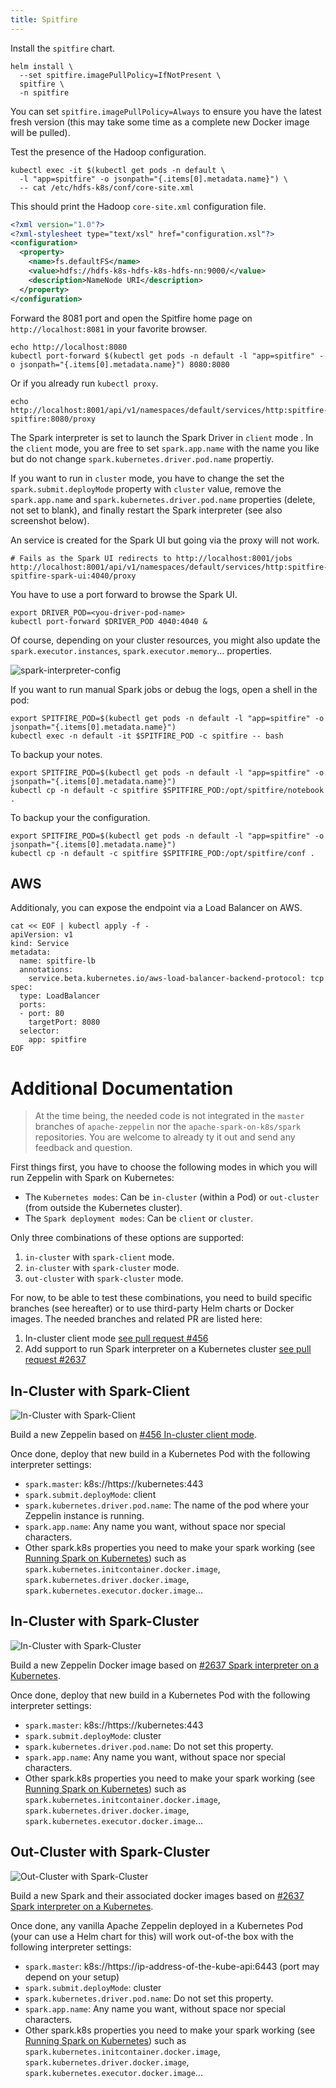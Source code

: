 ```yaml
---
title: Spitfire
---
```


Install the `spitfire` chart.

```shell
helm install \
  --set spitfire.imagePullPolicy=IfNotPresent \
  spitfire \
  -n spitfire
```

You can set `spitfire.imagePullPolicy=Always` to ensure you have the latest fresh version (this may take some time as a complete new Docker image will be pulled).

Test the presence of the Hadoop configuration.

```shell
kubectl exec -it $(kubectl get pods -n default \
  -l "app=spitfire" -o jsonpath="{.items[0].metadata.name}") \
  -- cat /etc/hdfs-k8s/conf/core-site.xml
```

This should print the Hadoop `core-site.xml` configuration file.

```xml
<?xml version="1.0"?>
<?xml-stylesheet type="text/xsl" href="configuration.xsl"?>
<configuration>
  <property>
    <name>fs.defaultFS</name>
    <value>hdfs://hdfs-k8s-hdfs-k8s-hdfs-nn:9000/</value>
    <description>NameNode URI</description>
  </property>
</configuration>
```

Forward the 8081 port and open the Spitfire home page on `http://localhost:8081` in your favorite browser.

```shell
echo http://localhost:8080
kubectl port-forward $(kubectl get pods -n default -l "app=spitfire" -o jsonpath="{.items[0].metadata.name}") 8080:8080
```

Or if you already run `kubectl proxy`.

```shell
echo http://localhost:8001/api/v1/namespaces/default/services/http:spitfire-spitfire:8080/proxy
```

The Spark interpreter is set to launch the Spark Driver in `client` mode . In the `client` mode, you are free to set `spark.app.name` with the name you like but do not change `spark.kubernetes.driver.pod.name` propertiy.

If you want to run in `cluster` mode, you have to change the set the `spark.submit.deployMode` property with `cluster` value, remove the `spark.app.name` and `spark.kubernetes.driver.pod.name` properties (delete, not set to blank), and finally restart the Spark interpreter (see also screenshot below).

An service is created for the Spark UI but going via the proxy will not work.

```shell
# Fails as the Spark UI redirects to http://localhost:8001/jobs
http://localhost:8001/api/v1/namespaces/default/services/http:spitfire-spitfire-spark-ui:4040/proxy
```

You have to use a port forward to browse the Spark UI.

```shell
export DRIVER_POD=<you-driver-pod-name>
kubectl port-forward $DRIVER_POD 4040:4040 &
```

Of course, depending on your cluster resources, you might also update the `spark.executor.instances`, `spark.executor.memory`... properties.

![spark-interpreter-config](/images/docker/spark-interpreter-config.png "spark-interpreter-config")

If you want to run manual Spark jobs or debug the logs, open a shell in the pod:

```
export SPITFIRE_POD=$(kubectl get pods -n default -l "app=spitfire" -o jsonpath="{.items[0].metadata.name}")
kubectl exec -n default -it $SPITFIRE_POD -c spitfire -- bash
```

To backup your notes.

```
export SPITFIRE_POD=$(kubectl get pods -n default -l "app=spitfire" -o jsonpath="{.items[0].metadata.name}")
kubectl cp -n default -c spitfire $SPITFIRE_POD:/opt/spitfire/notebook .
```

To backup your the configuration.

```
export SPITFIRE_POD=$(kubectl get pods -n default -l "app=spitfire" -o jsonpath="{.items[0].metadata.name}")
kubectl cp -n default -c spitfire $SPITFIRE_POD:/opt/spitfire/conf .
```

## AWS

Additionaly, you can expose the endpoint via a Load Balancer on AWS.

```
cat << EOF | kubectl apply -f -
apiVersion: v1
kind: Service
metadata:
  name: spitfire-lb
  annotations:
    service.beta.kubernetes.io/aws-load-balancer-backend-protocol: tcp
spec:
  type: LoadBalancer
  ports:
  - port: 80
    targetPort: 8080
  selector:
    app: spitfire
EOF
```

# Additional Documentation

> At the time being, the needed code is not integrated in the `master` branches of `apache-zeppelin` nor the `apache-spark-on-k8s/spark` repositories.
> You are welcome to already ty it out and send any feedback and question.

First things first, you have to choose the following modes in which you will run Zeppelin with Spark on Kubernetes:

+ The `Kubernetes modes`: Can be `in-cluster` (within a Pod) or `out-cluster` (from outside the Kubernetes cluster).
+ The `Spark deployment modes`: Can be `client` or `cluster`.

Only three combinations of these options are supported:

1. `in-cluster` with `spark-client` mode.
2. `in-cluster` with `spark-cluster` mode.
3. `out-cluster` with `spark-cluster` mode.

For now, to be able to test these combinations, you need to build specific branches (see hereafter) or to use third-party Helm charts or Docker images. The needed branches and related PR are listed here:

1. In-cluster client mode [see pull request #456](https://github.com/apache-spark-on-k8s/spark/pull/456)
2. Add support to run Spark interpreter on a Kubernetes cluster [see pull request #2637](https://github.com/apache/zeppelin/pull/2637)

## In-Cluster with Spark-Client

![In-Cluster with Spark-Client](/images/zeppelin/zeppelin_in-cluster_spark-client.svg "In-Cluster with Spark-Client")

Build a new Zeppelin based on [#456 In-cluster client mode](https://github.com/apache-spark-on-k8s/spark/pull/456).

Once done, deploy that new build in a Kubernetes Pod with the following interpreter settings:

+ `spark.master`: k8s://https://kubernetes:443
+ `spark.submit.deployMode`: client
+ `spark.kubernetes.driver.pod.name`: The name of the pod where your Zeppelin instance is running.
+ `spark.app.name`: Any name you want, without space nor special characters.
+ Other spark.k8s properties you need to make your spark working (see [Running Spark on Kubernetes](./running-on-kubernetes.html)) such as `spark.kubernetes.initcontainer.docker.image`, `spark.kubernetes.driver.docker.image`, `spark.kubernetes.executor.docker.image`...

## In-Cluster with Spark-Cluster

![In-Cluster with Spark-Cluster](/images/zeppelin/zeppelin_in-cluster_spark-cluster.svg "In-Cluster with Spark-Cluster")

Build a new Zeppelin Docker image based on [#2637 Spark interpreter on a Kubernetes](https://github.com/apache/zeppelin/pull/2637).

Once done, deploy that new build in a Kubernetes Pod with the following interpreter settings:

+ `spark.master`: k8s://https://kubernetes:443
+ `spark.submit.deployMode`: cluster
+ `spark.kubernetes.driver.pod.name`: Do not set this property.
+ `spark.app.name`: Any name you want, without space nor special characters.
+ Other spark.k8s properties you need to make your spark working (see [Running Spark on Kubernetes](./running-on-kubernetes.html)) such as `spark.kubernetes.initcontainer.docker.image`, `spark.kubernetes.driver.docker.image`, `spark.kubernetes.executor.docker.image`...

## Out-Cluster with Spark-Cluster

![Out-Cluster with Spark-Cluster](/images/zeppelin/zeppelin_out-cluster_spark-cluster.svg "Out-Cluster with Spark-Cluster")

Build a new Spark and their associated docker images based on [#2637 Spark interpreter on a Kubernetes](https://github.com/apache/zeppelin/pull/2637).

Once done, any vanilla Apache Zeppelin deployed in a Kubernetes Pod (your can use a Helm chart for this) will work out-of-the box with the following interpreter settings:

+ `spark.master`: k8s://https://ip-address-of-the-kube-api:6443 (port may depend on your setup)
+ `spark.submit.deployMode`: cluster
+ `spark.kubernetes.driver.pod.name`: Do not set this property.
+ `spark.app.name`: Any name you want, without space nor special characters.
+ Other spark.k8s properties you need to make your spark working (see [Running Spark on Kubernetes](./running-on-kubernetes.html)) such as `spark.kubernetes.initcontainer.docker.image`, `spark.kubernetes.driver.docker.image`, `spark.kubernetes.executor.docker.image`...

<!--

Run `spitfire-scrap` (contains Apache Zeppelin with python and Firefox tuned for WEB Scraping) on a linux machine with this shell command:

```
docker \
  run \
  --name datalayer-spitfire \
  --hostname spitfire.datalayer.io.local \
  --privileged \
  --memory=15g \
  --cpus=8 \
  --shm-size=4g \
  -e DATALAYER_NODE_TYPE=f+m+s \
  -itP \
  -p 80:80 \
  -p 2222:22 \
  -p 1618:1618 \
  -p 4040:4040 \
  -p 8088:8088 \
  -p 50070:50070 \
  datalayer/spitfire-scrap:latest
```

Open [http://localhost:80](http://localhost:80) in your favorite browser.

For configuration persistence, you can add to the command volumes from your local drive (ensure you have feeded them with the correct configuration):

```
  -v /etc/datalayer:/etc/datalayer \
  -v /var/datalayer:/var/datalayer \
```

-->